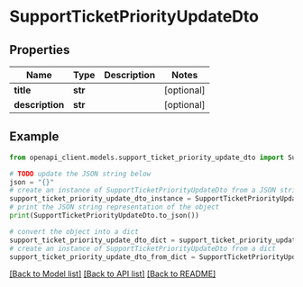 # SupportTicketPriorityUpdateDto


## Properties

Name | Type | Description | Notes
------------ | ------------- | ------------- | -------------
**title** | **str** |  | [optional] 
**description** | **str** |  | [optional] 

## Example

```python
from openapi_client.models.support_ticket_priority_update_dto import SupportTicketPriorityUpdateDto

# TODO update the JSON string below
json = "{}"
# create an instance of SupportTicketPriorityUpdateDto from a JSON string
support_ticket_priority_update_dto_instance = SupportTicketPriorityUpdateDto.from_json(json)
# print the JSON string representation of the object
print(SupportTicketPriorityUpdateDto.to_json())

# convert the object into a dict
support_ticket_priority_update_dto_dict = support_ticket_priority_update_dto_instance.to_dict()
# create an instance of SupportTicketPriorityUpdateDto from a dict
support_ticket_priority_update_dto_from_dict = SupportTicketPriorityUpdateDto.from_dict(support_ticket_priority_update_dto_dict)
```
[[Back to Model list]](../README.md#documentation-for-models) [[Back to API list]](../README.md#documentation-for-api-endpoints) [[Back to README]](../README.md)



